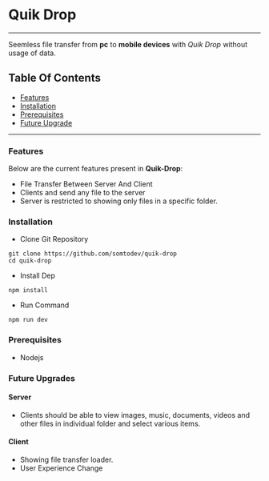 # Quik Drop
---
Seemless file transfer from **pc** to **mobile devices** with *Quik Drop* without usage of data.

## Table Of Contents

* [Features](#features)
* [Installation](#installation)
* [Prerequisites](#prerequisites)
* [Future Upgrade](#future-upgrades)

---

### Features

Below are the current features present in **Quik-Drop**:

* File Transfer Between Server And Client
* Clients and send any file to the server
* Server is restricted to showing only files in a specific folder.

### Installation

* Clone Git Repository
```
git clone https://github.com/somtodev/quik-drop
cd quik-drop
```
* Install Dep
```
npm install
```
* Run Command
```
npm run dev
```

### Prerequisites
* Nodejs

### Future Upgrades

#### Server
* Clients should be able to view images, music, documents, videos and other
  files in individual folder and select various items.
  
#### Client
* Showing file transfer loader.
* User Experience Change
